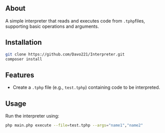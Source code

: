 ## About

A simple interpreter that reads and executes code from `.tphp`files,
supporting basic operations and arguments.

## Installation

```bash
git clone https://github.com/Davo221/Interpreter.git
composer install 
```

## Features

- Create a `.tphp` file (e.g., `test.tphp`) containing code to be interpreted.

## Usage

Run the interpreter using:

```bash
php main.php execute --file=test.tphp --args="name1","name2"
```
